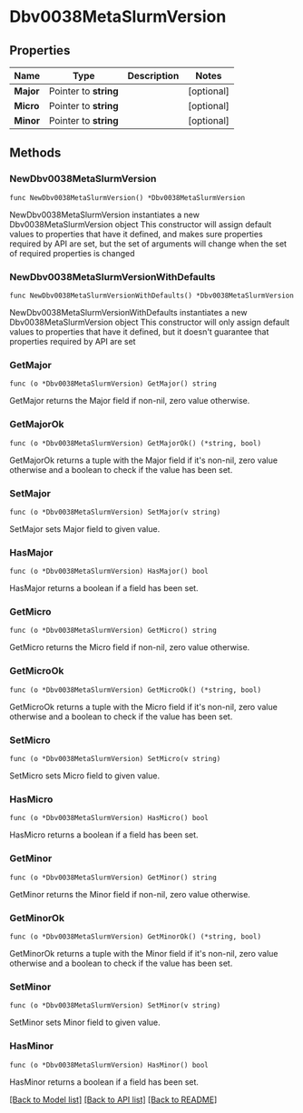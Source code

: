 # Dbv0038MetaSlurmVersion

## Properties

Name | Type | Description | Notes
------------ | ------------- | ------------- | -------------
**Major** | Pointer to **string** |  | [optional] 
**Micro** | Pointer to **string** |  | [optional] 
**Minor** | Pointer to **string** |  | [optional] 

## Methods

### NewDbv0038MetaSlurmVersion

`func NewDbv0038MetaSlurmVersion() *Dbv0038MetaSlurmVersion`

NewDbv0038MetaSlurmVersion instantiates a new Dbv0038MetaSlurmVersion object
This constructor will assign default values to properties that have it defined,
and makes sure properties required by API are set, but the set of arguments
will change when the set of required properties is changed

### NewDbv0038MetaSlurmVersionWithDefaults

`func NewDbv0038MetaSlurmVersionWithDefaults() *Dbv0038MetaSlurmVersion`

NewDbv0038MetaSlurmVersionWithDefaults instantiates a new Dbv0038MetaSlurmVersion object
This constructor will only assign default values to properties that have it defined,
but it doesn't guarantee that properties required by API are set

### GetMajor

`func (o *Dbv0038MetaSlurmVersion) GetMajor() string`

GetMajor returns the Major field if non-nil, zero value otherwise.

### GetMajorOk

`func (o *Dbv0038MetaSlurmVersion) GetMajorOk() (*string, bool)`

GetMajorOk returns a tuple with the Major field if it's non-nil, zero value otherwise
and a boolean to check if the value has been set.

### SetMajor

`func (o *Dbv0038MetaSlurmVersion) SetMajor(v string)`

SetMajor sets Major field to given value.

### HasMajor

`func (o *Dbv0038MetaSlurmVersion) HasMajor() bool`

HasMajor returns a boolean if a field has been set.

### GetMicro

`func (o *Dbv0038MetaSlurmVersion) GetMicro() string`

GetMicro returns the Micro field if non-nil, zero value otherwise.

### GetMicroOk

`func (o *Dbv0038MetaSlurmVersion) GetMicroOk() (*string, bool)`

GetMicroOk returns a tuple with the Micro field if it's non-nil, zero value otherwise
and a boolean to check if the value has been set.

### SetMicro

`func (o *Dbv0038MetaSlurmVersion) SetMicro(v string)`

SetMicro sets Micro field to given value.

### HasMicro

`func (o *Dbv0038MetaSlurmVersion) HasMicro() bool`

HasMicro returns a boolean if a field has been set.

### GetMinor

`func (o *Dbv0038MetaSlurmVersion) GetMinor() string`

GetMinor returns the Minor field if non-nil, zero value otherwise.

### GetMinorOk

`func (o *Dbv0038MetaSlurmVersion) GetMinorOk() (*string, bool)`

GetMinorOk returns a tuple with the Minor field if it's non-nil, zero value otherwise
and a boolean to check if the value has been set.

### SetMinor

`func (o *Dbv0038MetaSlurmVersion) SetMinor(v string)`

SetMinor sets Minor field to given value.

### HasMinor

`func (o *Dbv0038MetaSlurmVersion) HasMinor() bool`

HasMinor returns a boolean if a field has been set.


[[Back to Model list]](../README.md#documentation-for-models) [[Back to API list]](../README.md#documentation-for-api-endpoints) [[Back to README]](../README.md)


